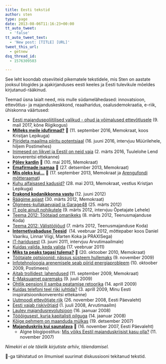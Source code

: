 ```yaml
---
title: Eesti tekstid
author: sten
type: page
date: 2013-08-06T11:16:23+00:00
tt_auto_tweet:
  - 'false'
tt_auto_tweet_text:
  - 'New post: [TITLE] [URL]'
tweet_this_url:
  - getnew
dsq_thread_id:
  - 1576309503

---
```

See leht koondab otseviiteid pikematele tekstidele, mis Sten on aastate jooksul blogides ja ajakirjanduses eesti keeles ja Eesti tulevikule mõeldes kirjutanud-rääkinud.

Teemad üsna laialt need, mis mulle südamelähedased: innovatsioon, ettevõtlus- ja majanduskeskkond, reaalharidus, osalusdemokraatia, e-riik, ühiskonna väärtused:

  * [Eesti majanduspoliitilised valikud - ohud ja võimalused ettevõtlusele][28] (9. mail 2017, kõne Riigikogus)
  * **[Milleks meile idufirmad?][30]** :star2: (11. september 2016, Memokraat, koos Kristjan Lepikuga)
  * [Piirideta maailma piiritu potentsiaal][32] (16. juuni 2016, intervjuu Müürilehele, hiljem Postimehes)
  * [Inimesed on liikvel ja Eestil on neid vaja][29] (2. märts 2016, Tuulelohe Lend konverentsi ettekanne)
  * **[Põlev kardin][31]** :star2: (10. mai 2015, Memokraat)
  * **[Emafirmade isamaa][2]** :star2: (27. detsember 2013, Memokraat)
  * **[Mis oleks kui...][1]** :star2: (17. september 2013, Memokraat ja [Arengufondi mõtteraamat][3])
  * [Kuhu alfaisased kadusid?][4] (28. mai 2013, Memokraat, vestlus Kristjan Lepikuga)
  * **[Erakond kodanikkonna vastu][5]** (12. juuni 2012)
  * [Räägime asjast][6] (30. märts 2012, Memokraat)
  * [Õlgmees-kullakaevajad ja Garage48][7] (25. märts 2012)
  * [IT pole ainult nohikutele][8] (9. märts 2012, intervjuu Õpetajate Lehele)
  * [Teema 2012: Töötajad omanikeks][9] (8. märts 2012, Teenusmajanduse Koda)
  * [Teema 2012: Välistööjõud][10] (7. märts 2012, Teenusmajanduse Koda)
  * **[Internetivabaduse Teesid][11]**  (14. veebruar 2012, mõttepaber koos Daniel Vaariku, Linnar Viigi, Marten Koka ja PRAXISega)
  * [IT-haridusest][12] (3. juuni 2011, intervjuu Arvutimaailmale)
  * [Kuidas valida, keda valida][13] (17. veebruar 2011)
  * **[Miks ta peaks tagasi tulema?][14]** :star2: (20. oktoober 2010, Memokraat)
  * [Töötajate optsioonid: nässus süsteem hullemaks][15] (9. november 2009)
  * [Infotehnoloogia arenemisele seab piirid energiaprobleem][16] (10. oktoober 2009, Postimees)
  * [Aitab trollidest: lahendused][17] (11. september 2009, Memokraat)
  * [E-Maksuamet paremaks][18] (9. juuli 2009)
  * [Ohtlik pensioni II samba peatamise retoorika][19] (14. aprill 2009)
  * [Kuidas telefoni teel riiki juhtida?][20] (3. aprill 2009, Minu Eesti inspiratsioonikonverentsi ettekanne)
  * [Uutmoodi ettevõtjate riik][21] (26. november 2008, Eesti Päevaleht)
  * [Eesti vajab riskivõtjaid][22] (1. juuli 2008, Arvutimaailm)
  * [Laulev majandusrevolutsioon][23] (16. jaanuar 2008)
  * [Tööõigusest, kurja kapitalisti pilguga][24] (14. jaanuar 2008)
  * [Kõige pehmem on maanduda mülkas][25] (19. detsember 2007)
  * **[Majanduskriis kui saunalava][26]** :star2: (16. november 2007, Eesti Päevaleht) 
      * Algne blogipostitus: [Mis võiks Eestil majanduskriisist kasu olla?][27] (11. november 2007)

_Nimekiri ei ole täielik kirjutiste arhiiv, täiendamisel._

:star2:-ga tähistatud on ilmumisel suurimat diskussiooni tekitanud tekstid.

 [1]: http://memokraat.ee/2013/09/mis-oleks-kui/
 [2]: http://memokraat.ee/2013/12/emafirmad/
 [3]: https://www.apollo.ee/e-raamat-pilgud-ette-arengufondi-motteraamat-2013.html
 [4]: http://memokraat.ee/2013/05/kuhu-alfaisased-kadusid/
 [5]: http://sten.tamkivi.com/2012/06/erakond-kodanikkonna-vastu/ "Erakond kodanikkonna vastu"
 [6]: http://memokraat.ee/2012/03/raagime-asjast/
 [7]: http://sten.tamkivi.com/2012/03/olgmees-kullakaevajad-ja-garage48/
 [8]: http://sten.tamkivi.com/2012/03/it-hariduse-motted-opetajate-lehes/
 [9]: http://sten.tamkivi.com/2012/03/teema-2012-tootajad-omanikeks/
 [10]: http://sten.tamkivi.com/2012/03/teema-2012-valistoojoud/
 [11]: http://sten.tamkivi.com/2012/02/avaldasime-internetivabaduse-teesid/
 [12]: http://sten.tamkivi.com/2011/06/it-hariduse-intervjuu-arvutimaailmale/
 [13]: http://sten.tamkivi.com/2011/02/kuidas-valida-keda-valida/
 [14]: http://memokraat.ee/2010/10/miks-ta-peaks-tagasi-tulema/
 [15]: http://sten.tamkivi.com/2009/11/tootajate_optsioonid_nassus_su/
 [16]: http://arvamus.postimees.ee/173500/sten-tamkivi-infotehnoloogia-arenemisele-seab-piirid-energiaprobleem
 [17]: http://memokraat.ee/2009/09/aitab-trollidest-lahendused/
 [18]: http://sten.tamkivi.com/2009/07/e-maksuamet_paremaks/
 [19]: http://sten.tamkivi.com/2009/04/ohtlik_pensioni_ii_samba_peata/
 [20]: http://sten.tamkivi.com/2009/04/minu_eesti_inspiratsioonikonve/
 [21]: http://sten.tamkivi.com/2008/11/uutmoodi_ettevotjate_riik/
 [22]: http://sten.tamkivi.com/2008/07/eesti_vajab_riskivotjaid/
 [23]: http://sten.tamkivi.com/2008/01/laulev_majandusrevolutsioon/
 [24]: http://sten.tamkivi.com/2008/01/toooigusest_kurja_kapitalisti/
 [25]: http://sten.tamkivi.com/2007/12/koige_pehmem_on_maanduda_mulka/
 [26]: http://www.epl.ee/news/arvamus/sten-tamkivi-majanduskriis-kui-saunalava.d?id=51108901
 [27]: http://sten.tamkivi.com/2007/11/mis_voiks_eestil_majanduskriis/
 [28]: https://memokraat.ee/2017/05/eesti-majanduspoliitilised-valikud-ohud-ja-voimalused-ettevotlusele/
 [29]: https://memokraat.ee/2016/03/inimesed-on-liikvel-ja-eestil-on-neid-vaja/
 [30]: https://memokraat.ee/2016/09/milleks-meile-idufirmad/
 [31]: https://memokraat.ee/2015/05/polev-kardin/
 [32]: https://www.muurileht.ee/piirideta-maailma-piiritu-potentsiaal-intervjuu-sten-tamkiviga/